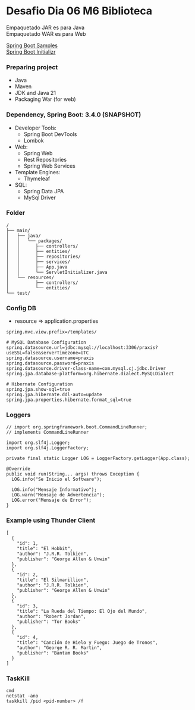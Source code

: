 # Desafio Dia 06 M6 Biblioteca

Empaquetado JAR es para Java <br>
Empaquetado WAR es para Web

[Spring Boot Samples](https://spring.io/projects/spring-boot#samples) <br>
[Spring Boot Initializr](https://start.spring.io/)

### Preparing project
* Java
* Maven
* JDK and Java 21
* Packaging War (for web)

### Dependency, Spring Boot: 3.4.0 (SNAPSHOT)
- Developer Tools:
    * Spring Boot DevTools
    * Lombok
- Web:
    * Spring Web
    * Rest Repositories
    * Spring Web Services
- Template Engines:
    * Thymeleaf
- SQL:
    * Spring Data JPA
    * MySql Driver

### Folder
```
/
├── main/
│   ├── java/
│   │   └── packages/
│   │      ├── controllers/
│   │      ├── entities/
│   │      ├── repositories/
│   │      ├── services/
│   │      ├── App.java
│   │      └── ServletInitializer.java
│   └── resources/
│          ├── controllers/
│          └── entities/
└── test/
```

### Config DB
* resource => application.properties
```
spring.mvc.view.prefix=/templates/

# MySQL Database Configuration
spring.datasource.url=jdbc:mysql://localhost:3306/praxis?useSSL=false&serverTimezone=UTC
spring.datasource.username=praxis
spring.datasource.password=praxis
spring.datasource.driver-class-name=com.mysql.cj.jdbc.Driver
spring.jpa.database-platform=org.hibernate.dialect.MySQLDialect

# Hibernate Configuration
spring.jpa.show-sql=true
spring.jpa.hibernate.ddl-auto=update
spring.jpa.properties.hibernate.format_sql=true
```

### Loggers
```
// import org.springframework.boot.CommandLineRunner;
// implements CommandLineRunner 

import org.slf4j.Logger;
import org.slf4j.LoggerFactory;

private final static Logger LOG = LoggerFactory.getLogger(App.class);

@Override
public void run(String... args) throws Exception {
  LOG.info("Se Inicio el Software");
  
  LOG.info("Mensaje Informativo");
  LOG.warn("Mensaje de Advertencia");
  LOG.error("Mensaje de Error");
}
```

### Example using Thunder Client
```
[
  {
    "id": 1,
    "title": "El Hobbit",
    "author": "J.R.R. Tolkien",
    "publisher": "George Allen & Unwin"
  },
  {
    "id": 2,
    "title": "El Silmarillion",
    "author": "J.R.R. Tolkien",
    "publisher": "George Allen & Unwin"
  },
  {
    "id": 3,
    "title": "La Rueda del Tiempo: El Ojo del Mundo",
    "author": "Robert Jordan",
    "publisher": "Tor Books"
  },
  {
	"id": 4,
	"title": "Canción de Hielo y Fuego: Juego de Tronos",
	"author": "George R. R. Martin",
	"publisher": "Bantam Books"
  }
]
```

### TaskKill
```
cmd
netstat -ano
taskkill /pid <pid-number> /f
```
